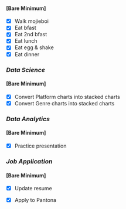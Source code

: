 #### [Bare Minimum]
* [x] Walk mojieboi
* [x] Eat bfast
* [x] Eat 2nd bfast
* [x] Eat lunch
* [x] Eat egg & shake
* [x] Eat dinner
### *Data Science*
#### [Bare Minimum]
* [x] Convert Platform charts into stacked charts
* [x] Convert Genre charts into stacked charts

### *Data Analytics*
#### [Bare Minimum]
* [x] Practice presentation

### *Job Application*
#### [Bare Minimum]
* [x] Update resume
* [x] Apply to Pantona

